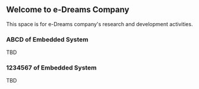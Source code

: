 ## Welcome to e-Dreams Company

This space is for e-Dreams company's research and development activities. 

### ABCD of Embedded System

TBD
### 1234567 of Embedded System

TBD
